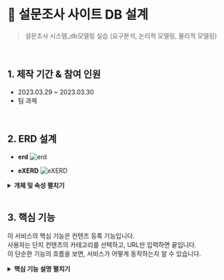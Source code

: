 # :pushpin: 설문조사 사이트 DB 설계
> 설문조사 시스템_db모델링 실습 (요구분석, 논리적 모델링, 물리적 모델링) 

</br>

## 1. 제작 기간 & 참여 인원
- 2023.03.29 ~ 2023.03.30
- 팀 과제

</br>

## 2. ERD 설계

* **erd** 
![erd](https://github.com/Vida0822/Survey_DBModeling/assets/132312673/58e8d030-3de1-404e-8b4c-fdf6ecdceb54)

* **eXERD**
![eXERD](https://github.com/Vida0822/Survey_DBModeling/assets/132312673/662b0a87-c099-48c6-a754-15c370b468a8)

<details>
<summary><b> 개체 및 속성 펼치기 </b></summary>
<div markdown="1">
<br>  
1. 설문조사(t_Poll) : [설문코드], 질문, 시작일 , 종료일 , 답변 항목수 , 총 참여자수, 작성일, 작성자(관리자코드)
2. 설문항목(t_PollSub) : [답변항목SEQ], 답변항목, 답변항목선택수 , 설문코드(외래키) 		
3. 회원 : [회원코드] , 회원ID, 비밀번호, 회원명, 휴대폰, 주소 
4. 투표자(t_Voter): [투표코드], 사용자이름, 투표일, 설문코드(외래키) , 답변항목코드(외래키) , 회원코드 (외래키) 
5. 관리자 : [관리자코드], 관리자ID, 관리자명, 비밀번호, 휴대폰, 주소 

</div>
</details>
<br>

## 3. 핵심 기능
이 서비스의 핵심 기능은 컨텐츠 등록 기능입니다.  
사용자는 단지 컨텐츠의 카테고리를 선택하고, URL만 입력하면 끝입니다.  
이 단순한 기능의 흐름을 보면, 서비스가 어떻게 동작하는지 알 수 있습니다.  

<details>
<summary><b>핵심 기능 설명 펼치기</b></summary>
<div markdown="1">

### 4.1. 전체 흐름
![](https://zuminternet.github.io/images/portal/post/2019-04-22-ZUM-Pilot-integer/flow1.png)

### 4.2. 사용자 요청
![](https://zuminternet.github.io/images/portal/post/2019-04-22-ZUM-Pilot-integer/flow_vue.png)

- **URL 정규식 체크** :pushpin: [코드 확인](https://github.com/Integerous/goQuality/blob/b587bbff4dce02e3bec4f4787151a9b6fa326319/frontend/src/components/PostInput.vue#L67)
  - Vue.js로 렌더링된 화면단에서, 사용자가 등록을 시도한 URL의 모양새를 정규식으로 확인합니다.
  - URL의 모양새가 아닌 경우, 에러 메세지를 띄웁니다.

- **Axios 비동기 요청** :pushpin: [코드 확인]()
  - URL의 모양새인 경우, 컨텐츠를 등록하는 POST 요청을 비동기로 날립니다.

### 4.3. Controller

![](https://zuminternet.github.io/images/portal/post/2019-04-22-ZUM-Pilot-integer/flow_controller.png)

- **요청 처리** :pushpin: [코드 확인](https://github.com/Integerous/goQuality/blob/b2c5e60761b6308f14eebe98ccdb1949de6c4b99/src/main/java/goQuality/integerous/controller/PostRestController.java#L55)
  - Controller에서는 요청을 화면단에서 넘어온 요청을 받고, Service 계층에 로직 처리를 위임합니다.

- **결과 응답** :pushpin: [코드 확인]()
  - Service 계층에서 넘어온 로직 처리 결과(메세지)를 화면단에 응답해줍니다.


